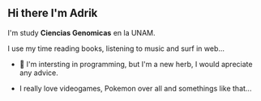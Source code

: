 ## Hi there I'm Adrik

I'm study **Ciencias Genomicas** en la UNAM.

I use my time reading books, listening to music and surf in web...

- 🤔 I'm intersting in programming, but I'm a new herb, I would apreciate any advice.

- I really love videogames, Pokemon over all and somethings like that...





